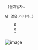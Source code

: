 

     (울지말자…

    난 얼은.이니까…)
        
        O
        o
        °


![image](https://encrypted-tbn0.gstatic.com/images?q=tbn:ANd9GcRqa1k7sZzCOWocIeKOUnn29KxTDblgJV2jh8HxMeGDumduRT7QvtB0vgfNjTQb0_T30hc&usqp=CAU)

